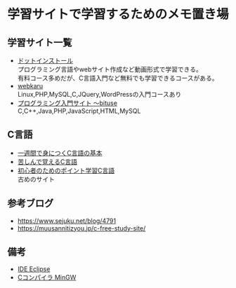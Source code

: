 # 学習サイトで学習するためのメモ置き場


## 学習サイト一覧
- [ドットインストール](https://dotinstall.com/lessons)  
プログラミング言語やwebサイト作成など動画形式で学習できる。  
有料コース多めだが、C言語入門など無料でも学習できるコースがある。
- [webkaru](https://webkaru.net/)  
Linux,PHP,MySQL,C,JQuery,WordPressの入門コースあり
- [プログラミング入門サイト ～bituse](https://bituse.info/)  
C,C++,Java,PHP,JavaScript,HTML,MySQL


## C言語
- [一週間で身につくC言語の基本](https://c-lang.sevendays-study.com/)
- [苦しんで覚えるC言語](https://9cguide.appspot.com/)
- [初心者のためのポイント学習C言語](http://www9.plala.or.jp/sgwr-t/)  
古めのサイト

## 参考ブログ
- https://www.sejuku.net/blog/4791
- https://muusannitizyou.jp/c-free-study-site/


## 備考
- [IDE Eclipse](https://mergedoc.osdn.jp/)
- [Cコンパイラ MinGW](https://sourceforge.net/projects/mingw-w64/files/Toolchains%20targetting%20Win64/Personal%20Builds/mingw-builds/)